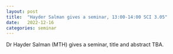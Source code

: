 ```yaml
---
layout: post
title:  "Hayder Salman gives a seminar, 13:00-14:00 SCI 3.05"
date:   2022-12-16
categories: seminar
---
```

Dr Hayder Salman (MTH) gives a seminar, title and abstract TBA.
